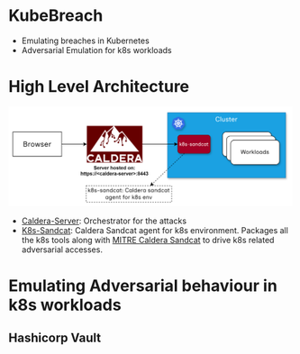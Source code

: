 # KubeBreach

* Emulating breaches in Kubernetes
* Adversarial Emulation for k8s workloads

# High Level Architecture

![](res/kubebreach.png)

* [Caldera-Server](https://github.com/mitre/caldera): Orchestrator for the attacks
* [K8s-Sandcat](https://github.com/accuknox/k8s-sandcat): Caldera Sandcat agent for k8s environment. Packages all the k8s tools along with [MITRE Caldera Sandcat](https://github.com/mitre/sandcat) to drive k8s related adversarial accesses.

# Emulating Adversarial behaviour in k8s workloads

## Hashicorp Vault


